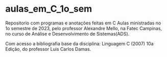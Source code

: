 # aulas_em_C_1o_sem
Repositorio com programas e anotações feitas em C
Aulas ministradas no 1o semestre de 2023, pelo professor Alexandre Mello, 
na Fatec Campinas, no curso de Análise e Desenvolvimento de Sistemas(ADS).

Com acesso a bibliografia base da disciplina: 
Linguagem C (2007) 10a Edição, do professor Luis Carlos Damas.
